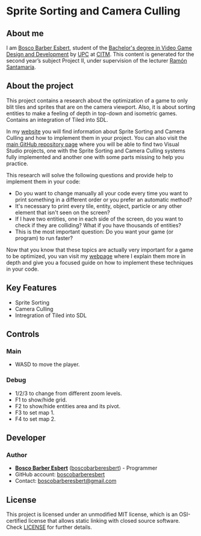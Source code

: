 # Sprite Sorting and Camera Culling

## About me

I am [Bosco Barber Esbert](https://es.linkedin.com/in/bosco-barber-esbert-b13876201), student of the [Bachelor's degree in Video Game Design and Development](https://www.citm.upc.edu/ing/estudis/grau-videojocs-bcn/) by [UPC](https://www.upc.edu/en) at [CITM](https://www.citm.upc.edu/). This content is generated for the second year’s subject Project II, under supervision of the lecturer [Ramón Santamaría](https://es.linkedin.com/in/raysan).

## About the project

This project contains a research about the optimization of a game to only blit tiles and sprites that are on the camera viewport. Also, it is about sorting entities to make a feeling of depth in top-down and isometric games. Contains an integration of Tiled into SDL.

In my [website](https://www.boscodev.com/sprite-sorting-and-camera-culling/) you will find information about Sprite Sorting and Camera Culling and how to implement them in your project. You can also visit the [main GitHub repository page](https://github.com/boscobarberesbert/sprite-sorting-and-camera-culling) where you will be able to find two Visual Studio projects, one with the Sprite Sorting and Camera Culling systems fully implemented and another one with some parts missing to help you practice.

This research will solve the following questions and provide help to implement them in your code:
* Do you want to change manually all your code every time you want to print something in a different order or you prefer an automatic method?
* It's necessary to print every tile, entity, object, particle or any other element that isn't seen on the screen?
* If I have two entities, one in each side of the screen, do you want to check if they are colliding? What if you have thousands of entities?
* This is the most important question: Do you want your game (or program) to run faster?

Now that you know that these topics are actually very important for a game to be optimized, you van visit my [webpage](https://www.boscodev.com/sprite-sorting-and-camera-culling/) where I explain them more in depth and give you a focused guide on how to implement these techniques in your code.

## Key Features

 - Sprite Sorting
 - Camera Culling
 - Intregration of Tiled into SDL
 
## Controls

### Main

 - WASD to move the player.

### Debug

- 1/2/3 to change from different zoom levels.
- F1 to show/hide grid.
- F2 to show/hide entities area and its pivot.
- F3 to set map 1.
- F4 to set map 2.

## Developer

### Author

- [**Bosco Barber Esbert**](https://es.linkedin.com/in/bosco-barber-esbert-b13876201) ([boscobarberesbert](https://github.com/boscobarberesbert)) - Programmer
- GitHub account: [boscobarberesbert](https://github.com/boscobarberesbert)
- Contact: boscobarberesbert@gmail.com

## License

This project is licensed under an unmodified MIT license, which is an OSI-certified license that allows static linking with closed source software. Check [LICENSE](LICENSE) for further details.
